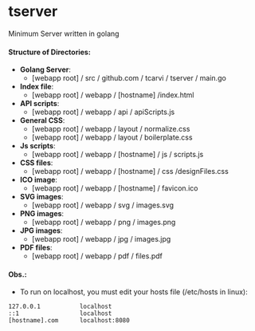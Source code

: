 # tserver
Minimum Server written in golang

#### Structure of Directories:
- **Golang Server**:
    -  [webapp root] / src / github.com / tcarvi / tserver / main.go
- **Index file**:
    -  [webapp root] / webapp / [hostname] /index.html
- **API scripts**:
    -  [webapp root] / webapp / api / apiScripts.js
- **General CSS**:
    -  [webapp root] / webapp / layout / normalize.css
    -  [webapp root] / webapp / layout / boilerplate.css
- **Js scripts**:
    -  [webapp root] / webapp / [hostname] / js / scripts.js
- **CSS files**:
    -  [webapp root] / webapp / [hostname] / css /designFiles.css
- **ICO image**:
    -  [webapp root] / webapp / [hostname] / favicon.ico
- **SVG images**:
    -  [webapp root] / webapp / svg / images.svg
- **PNG images**:
    -  [webapp root] / webapp / png / images.png
- **JPG images**:
    -  [webapp root] / webapp / jpg / images.jpg
- **PDF files**:
    -  [webapp root] / webapp / pdf / files.pdf

#### Obs.:
- To run on localhost, you must edit your hosts file (/etc/hosts in linux):
```
127.0.0.1           localhost
::1                 localhost
[hostname].com      localhost:8080
```